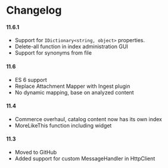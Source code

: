 # Changelog

#### 11.6.1
* Support for `IDictionary<string, object>` properties.
* Delete-all function in index administration GUI
* Support for synonyms from file

#### 11.6
* ES 6 support
* Replace Attachment Mapper with Ingest plugin
* No dynamic mapping, base on analyzed content

#### 11.4

* Commerce overhaul, catalog content now has its own index
* MoreLikeThis function including widget

#### 11.3

* Moved to GitHub
* Added support for custom MessageHandler in HttpClient
